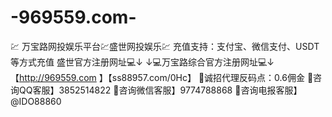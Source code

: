 # -969559.com-
💹 万宝路网投娱乐平台💹盛世网投娱乐💹 充值支持：支付宝、微信支付、USDT等方式充值  盛世官方注册网址💻↓ ↓💻万宝路综合官方注册网址💻↓  【http://969559.com 】【ss88957.com/0Hc】 📲诚招代理反码点：0.6佣金 📲咨询QQ客服】3852514822  📲咨询微信客服】9774788868  📲咨询电报客服】@IDO88860
